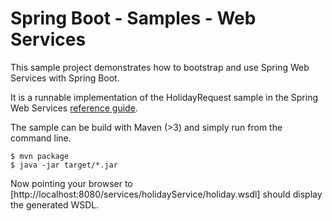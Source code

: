 # Spring Boot - Samples - Web Services

This sample project demonstrates how to bootstrap and use Spring Web Services with Spring Boot.

It is a runnable implementation of the HolidayRequest sample in the Spring Web Services [reference guide](http://docs.spring.io/spring-ws/site/reference/html/tutorial.html#tutorial.implementing.endpoint).

The sample can be build with Maven (>3) and simply run from the command line.

```
$ mvn package
$ java -jar target/*.jar
```

Now pointing your browser to [http://localhost:8080/services/holidayService/holiday.wsdl] should display the generated WSDL.